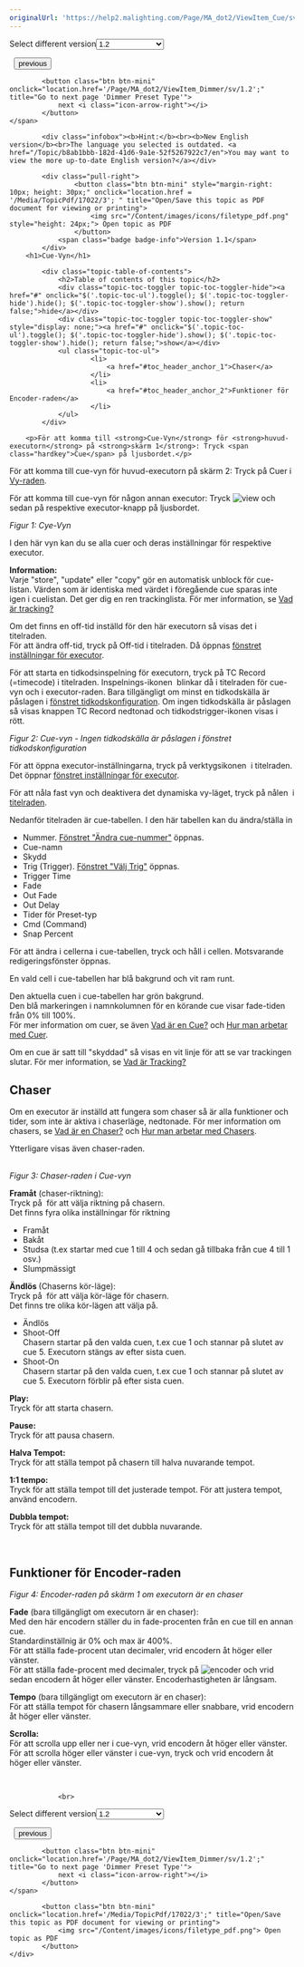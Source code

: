```yaml
---
originalUrl: 'https://help2.malighting.com/Page/MA_dot2/ViewItem_Cue/sv/1.2'
---
```


<div class="topic-navigation">

<div class="pull-right">
	<span class="pull-left">


<div class="pull-left">
<form action="/Topic/SetCurrentVersionNumber" class="form-inline" id="frmTagSelector" method="post">	<span class="form-mini">
		<div class="input-prepend"><span class="add-on">Select different version</span><select autocomplete="off" id="versionNumberId" name="versionNumberId" onchange="$(this).closest('#frmTagSelector').submit();" style="width: 120px;"><option value="">- latest -</option>
<option value="3">1.1</option>
<option selected="selected" value="7">1.2</option>
<option value="12">1.3</option>
<option value="16">1.5</option>
<option value="29">1.9</option>
</select></div>
		<input data-val="true" data-val-number="The field Int32 must be a number." data-val-required="The Int32 field is required." id="ProductId" name="ProductId" type="hidden" value="7">
		<input id="CurrentGuid" name="CurrentGuid" type="hidden" value="b8ab1bbb-182d-41d6-9a1e-52f5267922c7">
	</span>
</form></div>&nbsp;	</span>
	<span class="pull-right" style="white-space: nowrap;">
			<button class="btn btn-mini" onclick="location.href='/Page/MA_dot2/ViewItem_Control/sv/1.2'; " title="Go to previous page 'Control Preset Type'">
				<i class="icon-arrow-left"></i> previous
			</button>

			<button class="btn btn-mini" onclick="location.href='/Page/MA_dot2/ViewItem_Dimmer/sv/1.2';" title="Go to next page 'Dimmer Preset Type'">
				next <i class="icon-arrow-right"></i> 
			</button>
	</span>
</div>
<div class="clear-fix" style="margin-bottom: 10px"></div>
</div>

			<div class="infobox"><b>Hint:</b><br><b>New English version</b><br>The language you selected is outdated. <a href="/Topic/b8ab1bbb-182d-41d6-9a1e-52f5267922c7/en">You may want to view the more up-to-date English version?</a></div>
		
			<div class="pull-right">
					<button class="btn btn-mini" style="margin-right: 10px; height: 30px;" onclick="location.href = '/Media/TopicPdf/17022/3'; " title="Open/Save this topic as PDF document for viewing or printing">
						<img src="/Content/images/icons/filetype_pdf.png" style="height: 24px;"> Open topic as PDF
					</button>
				<span class="badge badge-info">Version 1.1</span>
			</div>
		<h1>Cue-Vyn</h1>

			<div class="topic-table-of-contents">
				<h2>Table of contents of this topic</h2>
				<div class="topic-toc-toggler topic-toc-toggler-hide"><a href="#" onclick="$('.topic-toc-ul').toggle(); $('.topic-toc-toggler-hide').hide(); $('.topic-toc-toggler-show').show(); return false;">hide</a></div>
				<div class="topic-toc-toggler topic-toc-toggler-show" style="display: none;"><a href="#" onclick="$('.topic-toc-ul').toggle(); $('.topic-toc-toggler-hide').show(); $('.topic-toc-toggler-show').hide(); return false;">show</a></div>
				<ul class="topic-toc-ul">
						<li>
							<a href="#toc_header_anchor_1">Chaser</a>
						</li>
						<li>
							<a href="#toc_header_anchor_2">Funktioner för Encoder-raden</a>
						</li>
				</ul>
			</div>

		<p>För att komma till <strong>Cue-Vyn</strong> för <strong>huvud-executorn</strong> på <strong>skärm 1</strong>: Tryck <span class="hardkey">Cue</span> på ljusbordet.</p>

<p>För att komma till cue-vyn för huvud-executorn på skärm 2: Tryck på <span class="softkey">Cuer</span> i <a href="/Topic/aeb06b87-4def-4d5c-8ccd-fce24793de63">Vy-raden</a>.</p>

<p>För att komma till cue-vyn för någon annan executor: Tryck&nbsp;<span class="hardkey"><img alt="view" src="/Media/Mlg/eye_1.png"></span>&nbsp;och sedan på respektive executor-knapp på ljusbordet.</p>

<p><img alt="" src="/Media/Image/Dot2_ViewsandWindows_CuesView02_1-1-3_1.png"><em>Figur 1: Cye-Vyn</em></p>

<p>I den här vyn kan du se alla cuer och deras inställningar för respektive executor.</p>

<div class="tip"><strong>Information:</strong><br>
Varje "store", "update" eller "copy" gör en automatisk unblock för cue-listan. Värden som är identiska med värdet i föregående cue sparas inte igen i cuelistan. Det ger dig en ren trackinglista. För mer information, se <a href="/Topic/dbf1ee09-43cb-48a1-9e9d-6d0bc5c8feb6">Vad är tracking?</a>&nbsp;&nbsp;</div>

<p>Om det finns en off-tid inställd för den här executorn så visas det i titelraden.<br>
För att ändra off-tid, tryck på <span class="softkey">Off-tid</span> i titelraden. Då öppnas <a href="/Topic/eea17a4c-1b42-406e-86d9-7e61b3a0bfdd">fönstret inställningar för executor</a>.</p>

<p>För att starta en tidkodsinspelning för executorn, tryck på <span class="softkey">TC Record</span> (=timecode) i titelraden. Inspelnings-ikonen&nbsp;<img alt="" src="/Media/Image/Dot2_ViewsandWindows_CuesView05_1-1-3.png">&nbsp;blinkar då i titelraden för cue-vyn och i executor-raden. Bara tillgängligt om minst en tidkodskälla är påslagen i <a href="/Topic/c22188fd-6831-4847-a24a-f9174ed48191">fönstret tidkodskonfiguration</a>. Om ingen tidkodskälla är påslagen så visas knappen TC Record nedtonad och tidkodstrigger-ikonen visas i rött.</p>

<p><img alt="" src="/Media/Image/Dot2_ViewsandWindows_CuesView06_1-1-3.png"><em>Figur 2: Cue-vyn - Ingen tidkodskälla är påslagen i fönstret tidkodskonfiguration</em></p>

<p>För att öppna executor-inställningarna, tryck på verktygsikonen&nbsp;<img alt="" src="/Media/Image/Dot2_ViewsandWindows_ControlElements_TitleBar05_1-0.PNG">&nbsp;i titelraden. Det öppnar <a href="/Topic/eea17a4c-1b42-406e-86d9-7e61b3a0bfdd">fönstret inställningar för executor</a>.</p>

<p>För att nåla fast vyn och deaktivera det dynamiska vy-läget, tryck på nålen&nbsp;<img alt="" src="/Media/Image/Dot2_ViewsandWindows_ControlElements_TitleBar04_1-0.PNG">&nbsp;i <a href="/Topic/a9e3dcd7-1fb1-4dab-8e42-03f9e0de3e99">titelraden</a>.</p>

<p>Nedanför titelraden är cue-tabellen. I den här tabellen kan du ändra/ställa in</p>

<ul>
	<li>Nummer.&nbsp;<a href="/Topic/55344644-8c65-4e59-ad6b-2aa988a28c88">Fönstret "Ändra cue-nummer"</a> öppnas.</li>
	<li>Cue-namn</li>
	<li>Skydd</li>
	<li>Trig (Trigger).&nbsp;<a href="/Topic/d9c9d91d-b42b-4aae-8a17-58df82b91f46">Fönstret "Välj Trig"</a> öppnas.</li>
	<li>Trigger Time</li>
	<li>Fade</li>
	<li>Out Fade</li>
	<li>Out Delay</li>
	<li>Tider för Preset-typ</li>
	<li>Cmd (Command)</li>
	<li>Snap Percent</li>
</ul>

<p>För att ändra i cellerna i cue-tabellen, tryck och håll i cellen. Motsvarande redigeringsfönster öppnas.</p>

<p>En vald cell i cue-tabellen har blå bakgrund och vit ram runt.</p>

<p>Den aktuella cuen i cue-tabellen har grön bakgrund.<br>
Den blå markeringen i namnkolumnen för en körande cue visar fade-tiden från 0% till 100%.<br>
För mer information om cuer, se även <a href="/Topic/d0a671eb-91c4-45b5-bba6-aa5138f0e343">Vad är en Cue?</a> och <a href="/Topic/511081dd-5ffb-4aaa-8d09-a0859b0d0a19">Hur man arbetar med Cuer</a>.</p>

<p>Om en cue är satt till "skyddad" så visas en vit linje för att se var trackingen slutar. För mer information, se <a href="/Topic/dbf1ee09-43cb-48a1-9e9d-6d0bc5c8feb6">Vad är Tracking?</a></p>

<a name="toc_header_anchor_1" id="toc_header_anchor_1" class="topic-toc-item"></a><h2>Chaser</h2>

<p>Om en executor är inställd att fungera som chaser så är alla funktioner och tider, som inte är aktiva i chaserläge, nedtonade. För mer information om chasers, se <a href="/Topic/19bf97cc-217c-4f8c-83af-134aae3e3aed">Vad är en Chaser?</a> och <a href="/Topic/ec01d7b9-e0db-41e3-8371-b9f45736ed75">Hur man arbetar med Chasers</a>.</p>

<p>Ytterligare visas även chaser-raden.<br>
&nbsp;</p>

<p><img alt="" src="/Media/Image/Dot2_ViewsandWindows_CuesView03_1-0.PNG"><em>Figur 3: Chaser-raden i Cue-vyn</em></p>

<p><strong>Framåt</strong>&nbsp;(chaser-riktning):<br>
Tryck på&nbsp;<img alt="" src="/Media/Image/Dot2_ViewsandWindows_AddNewFixturesWindow01_1-0.PNG"> för att välja riktning på chasern.<br>
Det finns fyra olika inställningar för riktning</p>

<ul>
	<li>Framåt</li>
	<li>Bakåt</li>
	<li>Studsa (t.ex startar med cue 1 till 4 och sedan gå tillbaka från cue 4 till 1 osv.)</li>
	<li>Slumpmässigt</li>
</ul>

<p><strong>Ändlös&nbsp;</strong>(Chaserns kör-läge):<br>
Tryck på&nbsp;<img alt="" src="/Media/Image/Dot2_ViewsandWindows_AddNewFixturesWindow01_1-0.PNG">&nbsp;för att välja kör-läge för chasern.<br>
Det finns tre olika kör-lägen att välja på.</p>

<ul>
	<li>Ändlös</li>
	<li>Shoot-Off<br>
	Chasern startar på den valda cuen, t.ex cue 1 och stannar på slutet av cue 5. Executorn stängs av efter sista cuen.</li>
	<li>Shoot-On<br>
	Chasern startar på den valda cuen, t.ex cue 1 och stannar på slutet av cue 5. Executorn förblir på efter sista cuen.</li>
</ul>

<p><strong>Play:</strong><br>
Tryck för att starta chasern.</p>

<p><strong>Pause:</strong><br>
Tryck för att pausa chasern.</p>

<p><strong>Halva Tempot:</strong><br>
Tryck för att ställa tempot på chasern till halva nuvarande tempot.</p>

<p><strong>1:1 tempo:</strong><br>
Tryck för att ställa tempot till det justerade tempot. För att justera tempot, använd encodern.</p>

<p><strong>Dubbla tempot:</strong><br>
Tryck för att ställa tempot till det dubbla nuvarande.</p>

<p>&nbsp;</p>

<a name="toc_header_anchor_2" id="toc_header_anchor_2" class="topic-toc-item"></a><h2>Funktioner för Encoder-raden</h2>

<p><img alt="" src="/Media/Image/Dot2_ViewsandWindows_CuesView04_1-0.PNG"><em>Figur 4: Encoder-raden på skärm 1 om executorn är en chaser</em></p>

<p><strong>Fade</strong> (bara tillgängligt om executorn är en chaser):<br>
Med den här encodern ställer du in fade-procenten från en cue till en annan cue.<br>
Standardinställnig är 0% och max är 400%.<br>
För att ställa fade-procent utan decimaler,&nbsp;vrid encodern åt höger eller vänster.<br>
För att ställa fade-procent med decimaler, tryck på&nbsp;<span class="hardkey"><img alt="encoder" src="/Media/Mlg/encoder.png"></span>&nbsp;och vrid sedan encodern åt höger eller vänster. Encoderhastigheten är långsam.</p>

<p><strong>Tempo</strong> (bara tillgängligt om executorn är en chaser):<br>
För att ställa tempot för chasern långsammare eller snabbare, vrid encodern åt höger eller vänster.</p>

<p><strong>Scrolla:</strong><br>
För att scrolla upp eller ner i cue-vyn, vrid encodern åt höger eller vänster.<br>
För att scrolla höger eller vänster i cue-vyn, tryck och vrid encodern åt höger eller vänster.</p>

<p>&nbsp;</p>


				<br>
<div class="topic-navigation">

<div class="pull-right">
	<span class="pull-left">


<div class="pull-left">
<form action="/Topic/SetCurrentVersionNumber" class="form-inline" id="frmTagSelector" method="post">	<span class="form-mini">
		<div class="input-prepend"><span class="add-on">Select different version</span><select autocomplete="off" id="versionNumberId" name="versionNumberId" onchange="$(this).closest('#frmTagSelector').submit();" style="width: 120px;"><option value="">- latest -</option>
<option value="3">1.1</option>
<option selected="selected" value="7">1.2</option>
<option value="12">1.3</option>
<option value="16">1.5</option>
<option value="29">1.9</option>
</select></div>
		<input data-val="true" data-val-number="The field Int32 must be a number." data-val-required="The Int32 field is required." id="ProductId" name="ProductId" type="hidden" value="7">
		<input id="CurrentGuid" name="CurrentGuid" type="hidden" value="b8ab1bbb-182d-41d6-9a1e-52f5267922c7">
	</span>
</form></div>&nbsp;	</span>
	<span class="pull-right" style="white-space: nowrap;">
			<button class="btn btn-mini" onclick="location.href='/Page/MA_dot2/ViewItem_Control/sv/1.2'; " title="Go to previous page 'Control Preset Type'">
				<i class="icon-arrow-left"></i> previous
			</button>

			<button class="btn btn-mini" onclick="location.href='/Page/MA_dot2/ViewItem_Dimmer/sv/1.2';" title="Go to next page 'Dimmer Preset Type'">
				next <i class="icon-arrow-right"></i> 
			</button>
	</span>
</div>
	<div class="clear-fix"></div>
	<div class="pull-right">
	
			<button class="btn btn-mini" onclick="location.href='/Media/TopicPdf/17022/3';" title="Open/Save this topic as PDF document for viewing or printing">
				<img src="/Content/images/icons/filetype_pdf.png"> Open topic as PDF
			</button>
	</div>
<div class="clear-fix" style="margin-bottom: 10px"></div>
</div>

	
